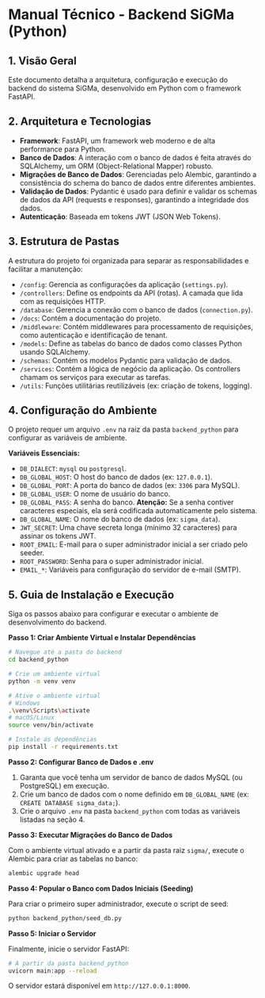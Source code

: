 # Manual Técnico - Backend SiGMa (Python)

## 1. Visão Geral

Este documento detalha a arquitetura, configuração e execução do backend do sistema SiGMa, desenvolvido em Python com o framework FastAPI.

## 2. Arquitetura e Tecnologias

- **Framework**: FastAPI, um framework web moderno e de alta performance para Python.
- **Banco de Dados**: A interação com o banco de dados é feita através do SQLAlchemy, um ORM (Object-Relational Mapper) robusto.
- **Migrações de Banco de Dados**: Gerenciadas pelo Alembic, garantindo a consistência do schema do banco de dados entre diferentes ambientes.
- **Validação de Dados**: Pydantic é usado para definir e validar os schemas de dados da API (requests e responses), garantindo a integridade dos dados.
- **Autenticação**: Baseada em tokens JWT (JSON Web Tokens).

## 3. Estrutura de Pastas

A estrutura do projeto foi organizada para separar as responsabilidades e facilitar a manutenção:

- `/config`: Gerencia as configurações da aplicação (`settings.py`).
- `/controllers`: Define os endpoints da API (rotas). A camada que lida com as requisições HTTP.
- `/database`: Gerencia a conexão com o banco de dados (`connection.py`).
- `/docs`: Contém a documentação do projeto.
- `/middleware`: Contém middlewares para processamento de requisições, como autenticação e identificação de tenant.
- `/models`: Define as tabelas do banco de dados como classes Python usando SQLAlchemy.
- `/schemas`: Contém os modelos Pydantic para validação de dados.
- `/services`: Contém a lógica de negócio da aplicação. Os controllers chamam os serviços para executar as tarefas.
- `/utils`: Funções utilitárias reutilizáveis (ex: criação de tokens, logging).

## 4. Configuração do Ambiente

O projeto requer um arquivo `.env` na raiz da pasta `backend_python` para configurar as variáveis de ambiente.

**Variáveis Essenciais:**

- `DB_DIALECT`: `mysql` ou `postgresql`.
- `DB_GLOBAL_HOST`: O host do banco de dados (ex: `127.0.0.1`).
- `DB_GLOBAL_PORT`: A porta do banco de dados (ex: `3306` para MySQL).
- `DB_GLOBAL_USER`: O nome de usuário do banco.
- `DB_GLOBAL_PASS`: A senha do banco. **Atenção:** Se a senha contiver caracteres especiais, ela será codificada automaticamente pelo sistema.
- `DB_GLOBAL_NAME`: O nome do banco de dados (ex: `sigma_data`).
- `JWT_SECRET`: Uma chave secreta longa (mínimo 32 caracteres) para assinar os tokens JWT.
- `ROOT_EMAIL`: E-mail para o super administrador inicial a ser criado pelo seeder.
- `ROOT_PASSWORD`: Senha para o super administrador inicial.
- `EMAIL_*`: Variáveis para configuração do servidor de e-mail (SMTP).

## 5. Guia de Instalação e Execução

Siga os passos abaixo para configurar e executar o ambiente de desenvolvimento do backend.

**Passo 1: Criar Ambiente Virtual e Instalar Dependências**

```bash
# Navegue até a pasta do backend
cd backend_python

# Crie um ambiente virtual
python -m venv venv

# Ative o ambiente virtual
# Windows
.\venv\Scripts\activate
# macOS/Linux
source venv/bin/activate

# Instale as dependências
pip install -r requirements.txt
```

**Passo 2: Configurar Banco de Dados e .env**

1.  Garanta que você tenha um servidor de banco de dados MySQL (ou PostgreSQL) em execução.
2.  Crie um banco de dados com o nome definido em `DB_GLOBAL_NAME` (ex: `CREATE DATABASE sigma_data;`).
3.  Crie o arquivo `.env` na pasta `backend_python` com todas as variáveis listadas na seção 4.

**Passo 3: Executar Migrações do Banco de Dados**

Com o ambiente virtual ativado e a partir da pasta raiz `sigma/`, execute o Alembic para criar as tabelas no banco:

```bash
alembic upgrade head
```

**Passo 4: Popular o Banco com Dados Iniciais (Seeding)**

Para criar o primeiro super administrador, execute o script de seed:

```bash
python backend_python/seed_db.py
```

**Passo 5: Iniciar o Servidor**

Finalmente, inicie o servidor FastAPI:

```bash
# A partir da pasta backend_python
uvicorn main:app --reload
```

O servidor estará disponível em `http://127.0.0.1:8000`.